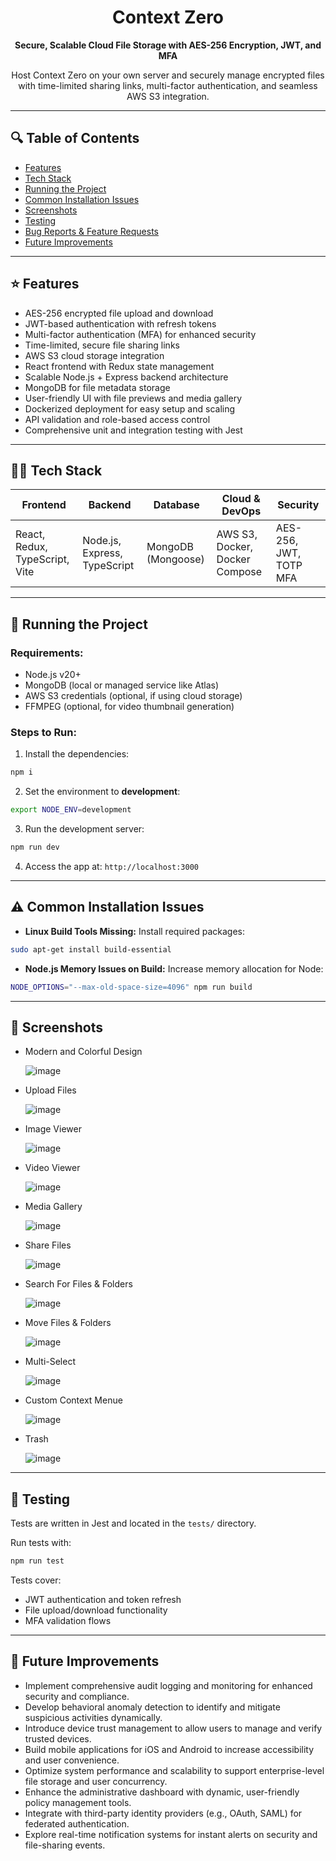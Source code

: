 <div align="center">

</div>

<div align="center">

# Context Zero

<strong>Secure, Scalable Cloud File Storage with AES-256 Encryption, JWT, and MFA</strong>

<p>Host Context Zero on your own server and securely manage encrypted files with time-limited sharing links, multi-factor authentication, and seamless AWS S3 integration.</p>



</div>

---

## 🔍 Table of Contents

- [Features](#features)  
- [Tech Stack](#tech-stack)  
- [Running the Project](#running-the-project)  
- [Common Installation Issues](#common-installation-issues)  
- [Screenshots](#screenshots)  
- [Testing](#testing)  
- [Bug Reports & Feature Requests](#bug-reports--feature-requests)  
- [Future Improvements](#known-issues--future-improvements)  

---

## ⭐️ Features

- AES-256 encrypted file upload and download  
- JWT-based authentication with refresh tokens  
- Multi-factor authentication (MFA) for enhanced security  
- Time-limited, secure file sharing links  
- AWS S3 cloud storage integration  
- React frontend with Redux state management  
- Scalable Node.js + Express backend architecture  
- MongoDB for file metadata storage  
- User-friendly UI with file previews and media gallery  
- Dockerized deployment for easy setup and scaling  
- API validation and role-based access control  
- Comprehensive unit and integration testing with Jest  

---

## 👨‍🔬 Tech Stack

| Frontend                    | Backend                   | Database     | Cloud & DevOps         | Security               |
|-----------------------------|---------------------------|--------------|------------------------|------------------------|
| React, Redux, TypeScript, Vite | Node.js, Express, TypeScript | MongoDB (Mongoose) | AWS S3, Docker, Docker Compose | AES-256, JWT, TOTP MFA |

---

## 🏃 Running the Project

### Requirements:
- Node.js v20+  
- MongoDB (local or managed service like Atlas)  
- AWS S3 credentials (optional, if using cloud storage)  
- FFMPEG (optional, for video thumbnail generation)

### Steps to Run:

1. Install the dependencies:

```bash
npm i
```

2. Set the environment to **development**:

```bash
export NODE_ENV=development
```

3. Run the development server:

```bash
npm run dev
```

4. Access the app at: `http://localhost:3000`

---

## ⚠️ Common Installation Issues

* **Linux Build Tools Missing:** Install required packages:

```bash
sudo apt-get install build-essential
```

* **Node.js Memory Issues on Build:** Increase memory allocation for Node:

```bash
NODE_OPTIONS="--max-old-space-size=4096" npm run build
```

---

## 📸 Screenshots

* Modern and Colorful Design

  ![image](https://github.com/user-attachments/assets/a7f2b63a-2e7f-4133-813b-0e72001ab957)

* Upload Files

  ![image](https://github.com/user-attachments/assets/0d4d8c06-170a-4a94-8c76-ac5ab5e7ceea)

* Image Viewer

  ![image](https://github.com/user-attachments/assets/c50c0075-a0f6-4b05-962c-3f7d870b2e10)

* Video Viewer

  ![image](https://github.com/user-attachments/assets/65292229-4c04-42a1-9513-b5c96692114a)

* Media Gallery

  ![image](https://github.com/user-attachments/assets/81f72845-9f7e-4c70-baa1-152ff6b4f325)

* Share Files

  ![image](https://github.com/user-attachments/assets/358413d2-8afd-4ac8-b7f2-d4980fc4b0f5)

* Search For Files & Folders

  ![image](https://github.com/user-attachments/assets/a181b9c1-34f6-4ed8-825e-395c08e99ad4)

* Move Files & Folders

  ![image](https://github.com/user-attachments/assets/705b649c-6222-4400-9871-753aefc7897b)

* Multi-Select

  ![image](https://github.com/user-attachments/assets/00fbaf9c-63e6-415f-a926-a5a88e2bd7d3)

* Custom Context Menue

  ![image](https://github.com/user-attachments/assets/cfac6f32-2ca6-4022-b7e3-b0eb3d30aeb6)

* Trash

  ![image](https://github.com/user-attachments/assets/870cb1d3-ba87-4af6-87ab-e7d5e6f5101b)










  



---

## 🧪 Testing

Tests are written in Jest and located in the `tests/` directory.

Run tests with:

```bash
npm run test
```

Tests cover:
* JWT authentication and token refresh
* File upload/download functionality
* MFA validation flows

---

## 🔮 Future Improvements

* Implement comprehensive audit logging and monitoring for enhanced security and compliance.
* Develop behavioral anomaly detection to identify and mitigate suspicious activities dynamically.
* Introduce device trust management to allow users to manage and verify trusted devices.
* Build mobile applications for iOS and Android to increase accessibility and user convenience.
* Optimize system performance and scalability to support enterprise-level file storage and user concurrency.
* Enhance the administrative dashboard with dynamic, user-friendly policy management tools.
* Integrate with third-party identity providers (e.g., OAuth, SAML) for federated authentication.
* Explore real-time notification systems for instant alerts on security and file-sharing events.









